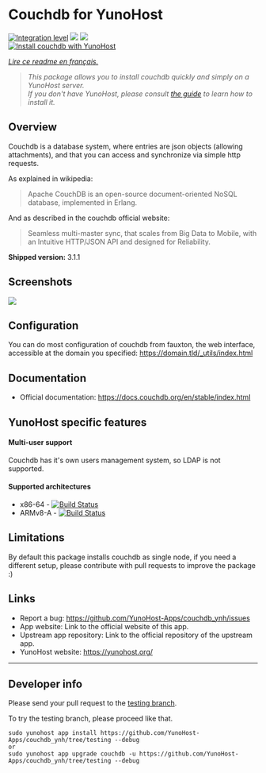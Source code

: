 # Couchdb for YunoHost

[![Integration level](https://dash.yunohost.org/integration/couchdb.svg)](https://dash.yunohost.org/appci/app/couchdb) ![](https://ci-apps.yunohost.org/ci/badges/couchdb.status.svg) ![](https://ci-apps.yunohost.org/ci/badges/couchdb.maintain.svg)  
[![Install couchdb with YunoHost](https://install-app.yunohost.org/install-with-yunohost.svg)](https://install-app.yunohost.org/?app=couchdb)

*[Lire ce readme en français.](./README_fr.md)*

> *This package allows you to install couchdb quickly and simply on a YunoHost server.  
If you don't have YunoHost, please consult [the guide](https://yunohost.org/#/install) to learn how to install it.*


## Overview

Couchdb is a database system, where entries are json objects (allowing attachments), and that you can access and synchronize via simple http requests.

As explained in wikipedia:
> Apache CouchDB is an open-source document-oriented NoSQL database, implemented in Erlang.

And as described in the couchdb official website:
> Seamless multi-master sync, that scales from Big Data to Mobile, with an Intuitive HTTP/JSON API and designed for Reliability.

**Shipped version:** 3.1.1


## Screenshots

![](https://upload.wikimedia.org/wikipedia/commons/c/c5/Apache_CouchDB_v2.1.1_Fauxton_Console.png)


## Configuration

You can do most configuration of couchdb from fauxton, the web interface, accessible at the domain you specified: https://domain.tld/_utils/index.html


## Documentation

 * Official documentation: https://docs.couchdb.org/en/stable/index.html


## YunoHost specific features

#### Multi-user support

Couchdb has it's own users management system, so LDAP is not supported.

#### Supported architectures

* x86-64 - [![Build Status](https://ci-apps.yunohost.org/ci/logs/couchdb%20%28Apps%29.svg)](https://ci-apps.yunohost.org/ci/apps/couchdb/)
* ARMv8-A - [![Build Status](https://ci-apps-arm.yunohost.org/ci/logs/couchdb%20%28Apps%29.svg)](https://ci-apps-arm.yunohost.org/ci/apps/couchdb/)


## Limitations

By default this package installs couchdb as single node, if you need a different setup, please contribute with pull requests to improve the package :)


## Links

 * Report a bug: https://github.com/YunoHost-Apps/couchdb_ynh/issues
 * App website: Link to the official website of this app.
 * Upstream app repository: Link to the official repository of the upstream app.
 * YunoHost website: https://yunohost.org/

---


## Developer info

Please send your pull request to the [testing branch](https://github.com/YunoHost-Apps/couchdb_ynh/tree/testing).

To try the testing branch, please proceed like that.
```
sudo yunohost app install https://github.com/YunoHost-Apps/couchdb_ynh/tree/testing --debug
or
sudo yunohost app upgrade couchdb -u https://github.com/YunoHost-Apps/couchdb_ynh/tree/testing --debug
```
